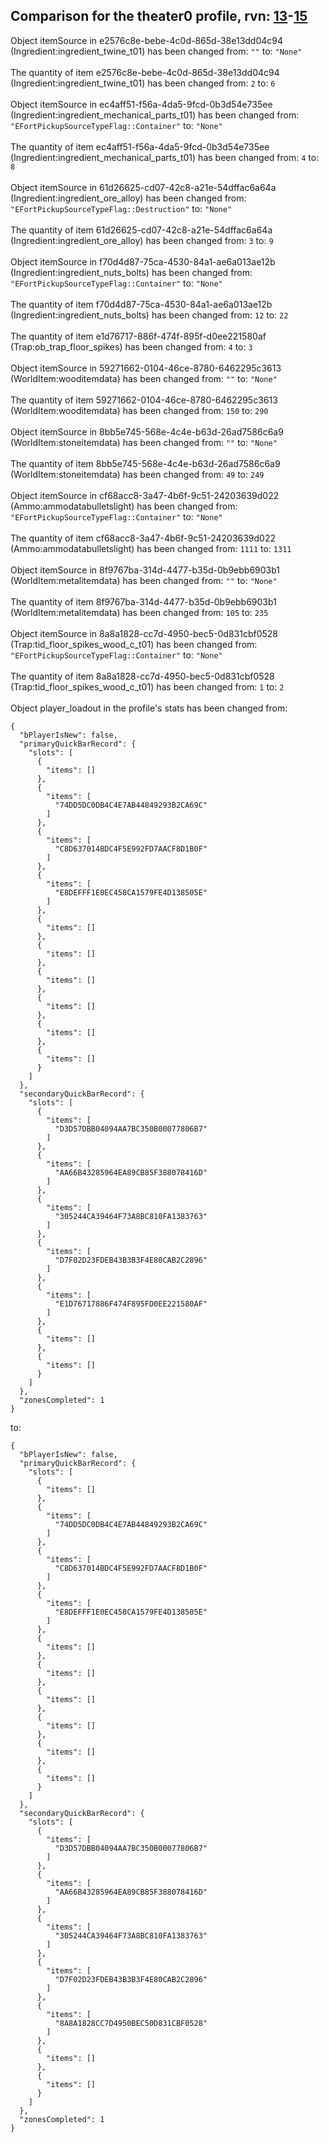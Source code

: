 ## Comparison for the theater0 profile, rvn: [13](https://github.com/PRO100KatYT/FortniteProfileRevisions/tree/main/profiles/theater0/13%20theater0.json)-[15](https://github.com/PRO100KatYT/FortniteProfileRevisions/tree/main/profiles/theater0/15%20theater0.json)

Object itemSource in e2576c8e-bebe-4c0d-865d-38e13dd04c94 (Ingredient:ingredient_twine_t01) has been changed from: `""` to: `"None"`
<br><br>
The quantity of item e2576c8e-bebe-4c0d-865d-38e13dd04c94 (Ingredient:ingredient_twine_t01) has been changed from: `2` to: `6`
<br><br>
Object itemSource in ec4aff51-f56a-4da5-9fcd-0b3d54e735ee (Ingredient:ingredient_mechanical_parts_t01) has been changed from: `"EFortPickupSourceTypeFlag::Container"` to: `"None"`
<br><br>
The quantity of item ec4aff51-f56a-4da5-9fcd-0b3d54e735ee (Ingredient:ingredient_mechanical_parts_t01) has been changed from: `4` to: `8`
<br><br>
Object itemSource in 61d26625-cd07-42c8-a21e-54dffac6a64a (Ingredient:ingredient_ore_alloy) has been changed from: `"EFortPickupSourceTypeFlag::Destruction"` to: `"None"`
<br><br>
The quantity of item 61d26625-cd07-42c8-a21e-54dffac6a64a (Ingredient:ingredient_ore_alloy) has been changed from: `3` to: `9`
<br><br>
Object itemSource in f70d4d87-75ca-4530-84a1-ae6a013ae12b (Ingredient:ingredient_nuts_bolts) has been changed from: `"EFortPickupSourceTypeFlag::Container"` to: `"None"`
<br><br>
The quantity of item f70d4d87-75ca-4530-84a1-ae6a013ae12b (Ingredient:ingredient_nuts_bolts) has been changed from: `12` to: `22`
<br><br>
The quantity of item e1d76717-886f-474f-895f-d0ee221580af (Trap:ob_trap_floor_spikes) has been changed from: `4` to: `3`
<br><br>
Object itemSource in 59271662-0104-46ce-8780-6462295c3613 (WorldItem:wooditemdata) has been changed from: `""` to: `"None"`
<br><br>
The quantity of item 59271662-0104-46ce-8780-6462295c3613 (WorldItem:wooditemdata) has been changed from: `150` to: `290`
<br><br>
Object itemSource in 8bb5e745-568e-4c4e-b63d-26ad7586c6a9 (WorldItem:stoneitemdata) has been changed from: `""` to: `"None"`
<br><br>
The quantity of item 8bb5e745-568e-4c4e-b63d-26ad7586c6a9 (WorldItem:stoneitemdata) has been changed from: `49` to: `249`
<br><br>
Object itemSource in cf68acc8-3a47-4b6f-9c51-24203639d022 (Ammo:ammodatabulletslight) has been changed from: `"EFortPickupSourceTypeFlag::Container"` to: `"None"`
<br><br>
The quantity of item cf68acc8-3a47-4b6f-9c51-24203639d022 (Ammo:ammodatabulletslight) has been changed from: `1111` to: `1311`
<br><br>
Object itemSource in 8f9767ba-314d-4477-b35d-0b9ebb6903b1 (WorldItem:metalitemdata) has been changed from: `""` to: `"None"`
<br><br>
The quantity of item 8f9767ba-314d-4477-b35d-0b9ebb6903b1 (WorldItem:metalitemdata) has been changed from: `105` to: `235`
<br><br>
Object itemSource in 8a8a1828-cc7d-4950-bec5-0d831cbf0528 (Trap:tid_floor_spikes_wood_c_t01) has been changed from: `"EFortPickupSourceTypeFlag::Container"` to: `"None"`
<br><br>
The quantity of item 8a8a1828-cc7d-4950-bec5-0d831cbf0528 (Trap:tid_floor_spikes_wood_c_t01) has been changed from: `1` to: `2`
<br><br>
Object player_loadout in the profile's stats has been changed from:

```
{
  "bPlayerIsNew": false,
  "primaryQuickBarRecord": {
    "slots": [
      {
        "items": []
      },
      {
        "items": [
          "74DD5DC0DB4C4E7AB44849293B2CA69C"
        ]
      },
      {
        "items": [
          "C8D637014BDC4F5E992FD7AACF8D1B0F"
        ]
      },
      {
        "items": [
          "E8DEFFF1E0EC458CA1579FE4D138505E"
        ]
      },
      {
        "items": []
      },
      {
        "items": []
      },
      {
        "items": []
      },
      {
        "items": []
      },
      {
        "items": []
      },
      {
        "items": []
      }
    ]
  },
  "secondaryQuickBarRecord": {
    "slots": [
      {
        "items": [
          "D3D57DBB04094AA7BC350B00077806B7"
        ]
      },
      {
        "items": [
          "AA66B43285964EA89CB85F388078416D"
        ]
      },
      {
        "items": [
          "305244CA39464F73A8BC810FA1383763"
        ]
      },
      {
        "items": [
          "D7F02D23FDEB43B3B3F4E80CAB2C2896"
        ]
      },
      {
        "items": [
          "E1D76717886F474F895FD0EE221580AF"
        ]
      },
      {
        "items": []
      },
      {
        "items": []
      }
    ]
  },
  "zonesCompleted": 1
}
```

to:

```
{
  "bPlayerIsNew": false,
  "primaryQuickBarRecord": {
    "slots": [
      {
        "items": []
      },
      {
        "items": [
          "74DD5DC0DB4C4E7AB44849293B2CA69C"
        ]
      },
      {
        "items": [
          "C8D637014BDC4F5E992FD7AACF8D1B0F"
        ]
      },
      {
        "items": [
          "E8DEFFF1E0EC458CA1579FE4D138505E"
        ]
      },
      {
        "items": []
      },
      {
        "items": []
      },
      {
        "items": []
      },
      {
        "items": []
      },
      {
        "items": []
      },
      {
        "items": []
      }
    ]
  },
  "secondaryQuickBarRecord": {
    "slots": [
      {
        "items": [
          "D3D57DBB04094AA7BC350B00077806B7"
        ]
      },
      {
        "items": [
          "AA66B43285964EA89CB85F388078416D"
        ]
      },
      {
        "items": [
          "305244CA39464F73A8BC810FA1383763"
        ]
      },
      {
        "items": [
          "D7F02D23FDEB43B3B3F4E80CAB2C2896"
        ]
      },
      {
        "items": [
          "8A8A1828CC7D4950BEC50D831CBF0528"
        ]
      },
      {
        "items": []
      },
      {
        "items": []
      }
    ]
  },
  "zonesCompleted": 1
}
```

<br><br>
